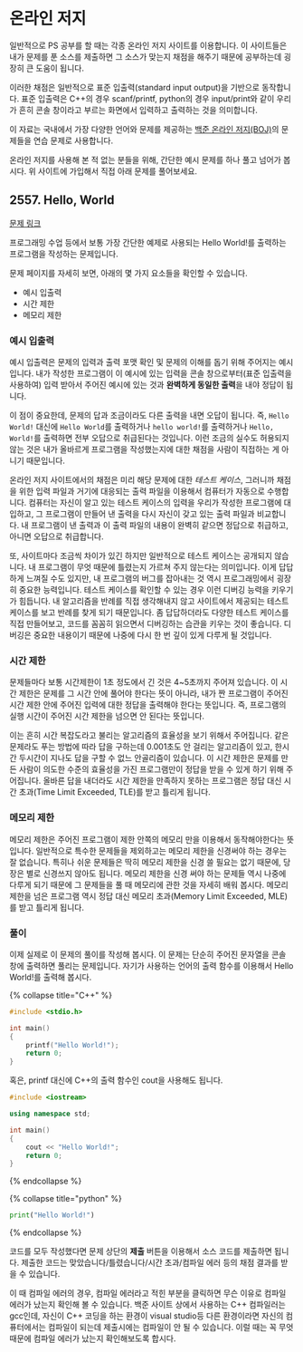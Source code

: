 # 온라인 저지

일반적으로 PS 공부를 할 때는 각종 온라인 저지 사이트를 이용합니다. 이 사이트들은 내가 문제를 푼 소스를 제출하면 그 소스가 맞는지 채점을 해주기 때문에 공부하는데 굉장히 큰 도움이 됩니다.

이러한 채점은 일반적으로 표준 입출력(standard input output)을 기반으로 동작합니다. 표준 입출력은 C++의 경우 scanf/printf, python의 경우 input/print와 같이 우리가 흔히 콘솔 창이라고 부르는 화면에서 입력하고 출력하는 것을 의미합니다.

이 자료는 국내에서 가장 다양한 언어와 문제를 제공하는 [백준 온라인 저지(BOJ)](https://acmicpc.net)의 문제들을 연습 문제로 사용합니다. 

온라인 저지를 사용해 본 적 없는 분들을 위해, 간단한 예시 문제를 하나 풀고 넘어가 봅시다. 위 사이트에 가입해서 직접 아래 문제를 풀어보세요.

## 2557. Hello, World

[문제 링크](https://www.acmicpc.net/problem/2557)

프로그래밍 수업 등에서 보통 가장 간단한 예제로 사용되는 Hello World!를 출력하는 프로그램을 작성하는 문제입니다.

문제 페이지를 자세히 보면, 아래의 몇 가지 요소들을 확인할 수 있습니다.

- 예시 입출력
- 시간 제한
- 메모리 제한

### 예시 입출력

예시 입출력은 문제의 입력과 출력 포맷 확인 및 문제의 이해를 돕기 위해 주어지는 예시입니다. 내가 작성한 프로그램이 이 예시에 있는 입력을 콘솔 창으로부터(표준 입출력을 사용하여) 입력 받아서 주어진 예시에 있는 것과 **완벽하게 동일한 출력**을 내야 정답이 됩니다.

이 점이 중요한데, 문제의 답과 조금이라도 다른 출력을 내면 오답이 됩니다. 즉, `Hello World!` 대신에 `Hello World`를 출력하거나 `hello world!`를 출력하거나 `Hello, World!`를 출력하면 전부 오답으로 취급된다는 것입니다. 이런 조금의 실수도 허용되지 않는 것은 내가 올바르게 프로그램을 작성했는지에 대한 채점을 사람이 직접하는 게 아니기 때문입니다.

온라인 저지 사이트에서의 채점은 미리 해당 문제에 대한 *테스트 케이스*, 그러니까 채점을 위한 입력 파일과 거기에 대응되는 출력 파일을 이용해서 컴퓨터가 자동으로 수행합니다. 컴퓨터는 자신이 알고 있는 테스트 케이스의 입력을 우리가 작성한 프로그램에 대입하고, 그 프로그램이 만들어 낸 출력을 다시 자신이 갖고 있는 출력 파일과 비교합니다. 내 프로그램이 낸 출력과 이 출력 파일의 내용이 완벽히 같으면 정답으로 취급하고, 아니면 오답으로 취급합니다.

또, 사이트마다 조금씩 차이가 있긴 하지만 일반적으로 테스트 케이스는 공개되지 않습니다. 내 프로그램이 무엇 때문에 틀렸는지 가르쳐 주지 않는다는 의미입니다. 이게 답답하게 느껴질 수도 있지만, 내 프로그램의 버그를 잡아내는 것 역시 프로그래밍에서 굉장히 중요한 능력입니다. 테스트 케이스를 확인할 수 있는 경우 이런 디버깅 능력을 키우기가 힘듭니다. 내 알고리즘을 반례를 직접 생각해내지 않고 사이트에서 제공되는 테스트 케이스를 보고 반례를 찾게 되기 때문입니다. 좀 답답하더라도 다양한 테스트 케이스를 직접 만들어보고, 코드를 꼼꼼히 읽으면서 디버깅하는 습관을 키우는 것이 좋습니다. 디버깅은 중요한 내용이기 때문에 나중에 다시 한 번 깊이 있게 다루게 될 것입니다.

### 시간 제한

문제들마다 보통 시간제한이 1초 정도에서 긴 것은 4~5초까지 주어져 있습니다. 이 시간 제한은 문제를 그 시간 안에 풀어야 한다는 뜻이 아니라, 내가 짠 프로그램이 주어진 시간 제한 안에 주어진 입력에 대한 정답을 출력해야 한다는 뜻입니다. 즉, 프로그램의 실행 시간이 주어진 시간 제한을 넘으면 안 된다는 뜻입니다.

이는 흔히 시간 복잡도라고 불리는 알고리즘의 효율성을 보기 위해서 주어집니다. 같은 문제라도 푸는 방법에 따라 답을 구하는데 0.001초도 안 걸리는 알고리즘이 있고, 한시간 두시간이 지나도 답을 구할 수 없느 안골리즘이 있습니다. 이 시간 제한은 문제를 만든 사람이 의도한 수준의 효율성을 가진 프로그램만이 정답을 받을 수 있게 하기 위해 주어집니다. 올바른 답을 내더라도 시간 제한을 만족하지 못하는 프로그램은 정답 대신 시간 초과(Time Limit Exceeded, TLE)를 받고 틀리게 됩니다.

### 메모리 제한

메모리 제한은 주어진 프로그램이 제한 안쪽의 메모리 만을 이용해서 동작해야한다는 뜻입니다. 일반적으로 특수한 문제들을 제외하고는 메모리 제한을 신경써야 하는 경우는 잘 없습니다. 특히나 쉬운 문제들은 딱히 메모리 제한을 신경 쓸 필요는 없기 때문에, 당장은 별로 신경쓰지 않아도 됩니다. 메모리 제한을 신경 써야 하는 문제들 역시 나중에 다루게 되기 때문에 그 문제들을 풀 때 메모리에 관한 것을 자세히 배워 봅시다. 메모리 제한을 넘은 프로그램 역시 정답 대신 메모리 초과(Memory Limit Exceeded, MLE)를 받고 틀리게 됩니다.

### 풀이

이제 실제로 이 문제의 풀이를 작성해 봅시다. 이 문제는 단순히 주어진 문자열을 콘솔 창에 출력하면 풀리는 문제입니다. 자기가 사용하는 언어의 출력 함수를 이용해서 Hello World!를 출력해 봅시다.

{% collapse  title="C++" %}

```C++
#include <stdio.h>

int main()
{
    printf("Hello World!");
    return 0;
}
```

혹은, printf 대신에 C++의 출력 함수인 cout을 사용해도 됩니다.

```C++
#include <iostream>

using namespace std;

int main()
{
    cout << "Hello World!";
    return 0;
}
```

{% endcollapse %}

{% collapse  title="python" %}

```python
print("Hello World!")
```

{% endcollapse %}

코드를 모두 작성했다면 문제 상단의 **제출** 버튼을 이용해서 소스 코드를 제출하면 됩니다. 제출한 코드는 맞았습니다/틀렸습니다/시간 초과/컴파일 에러 등의 채점 결과를 받을 수 있습니다. 

이 때 컴파일 에러의 경우, 컴파일 에러라고 적힌 부분을 클릭하면 무슨 이유로 컴파일 에러가 났는지 확인해 볼 수 있습니다. 백준 사이트 상에서 사용하는 C++ 컴파일러는 gcc인데, 자신이 C++ 코딩을 하는 환경이 visual studio등 다른 환경이라면 자신의 컴퓨터에서는 컴파일이 되는데 제출시에는 컴파일이 안 될 수 있습니다. 이럴 때는 꼭 무엇 때문에 컴파일 에러가 났는지 확인해보도록 합시다.